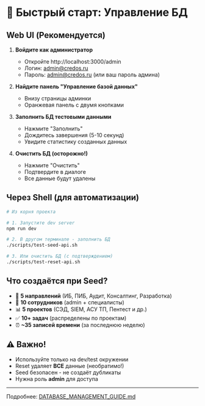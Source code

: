 # 🚀 Быстрый старт: Управление БД

## Web UI (Рекомендуется)

1. **Войдите как администратор**
   - Откройте http://localhost:3000/admin
   - Логин: admin@credos.ru
   - Пароль: admin@credos.ru (или ваш пароль админа)

2. **Найдите панель "Управление базой данных"**
   - Внизу страницы админки
   - Оранжевая панель с двумя кнопками

3. **Заполнить БД тестовыми данными**
   - Нажмите "Заполнить"
   - Дождитесь завершения (5-10 секунд)
   - Увидите статистику созданных данных

4. **Очистить БД (осторожно!)**
   - Нажмите "Очистить"
   - Подтвердите в диалоге
   - Все данные будут удалены

## Через Shell (для автоматизации)

```bash
# Из корня проекта

# 1. Запустите dev server
npm run dev

# 2. В другом терминале - заполнить БД
./scripts/test-seed-api.sh

# 3. Или очистить БД (с подтверждением)
./scripts/test-reset-api.sh
```

## Что создаётся при Seed?

- 📁 **5 направлений** (ИБ, ПИБ, Аудит, Консалтинг, Разработка)
- 👥 **10 сотрудников** (admin + специалисты)
- 📊 **5 проектов** (СЭД, SIEM, АСУ ТП, Пентест и др.)
- ✅ **10+ задач** (распределены по проектам)
- ⏰ **~35 записей времени** (за последнюю неделю)

## ⚠️ Важно!

- Используйте только на dev/test окружении
- Reset удаляет **ВСЕ** данные (необратимо!)
- Seed безопасен - не создаёт дубликаты
- Нужна роль **admin** для доступа

---

Подробнее: [DATABASE_MANAGEMENT_GUIDE.md](./DATABASE_MANAGEMENT_GUIDE.md)

